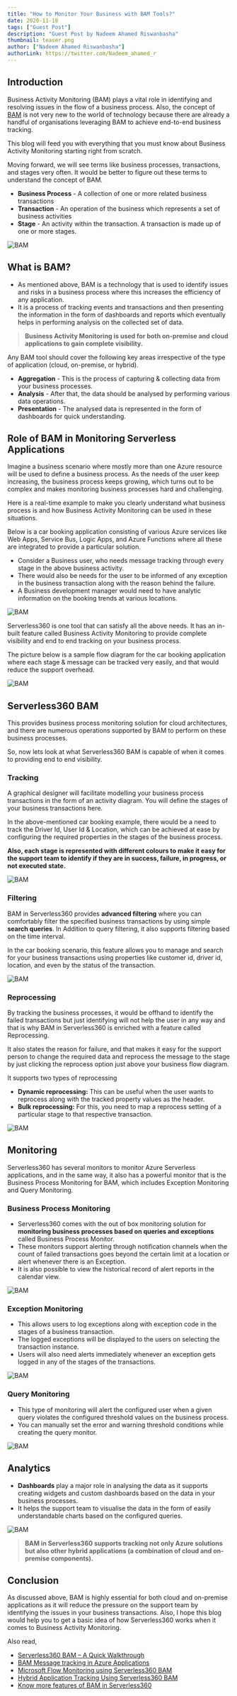 ```yaml
---
title: "How to Monitor Your Business with BAM Tools?"
date: 2020-11-18
tags: ["Guest Post"]
description: "Guest Post by Nadeem Ahamed Riswanbasha"
thumbnail: teaser.png
author: ["Nadeem Ahamed Riswanbasha"]
authorLink: https://twitter.com/Nadeem_ahamed_r
---
```


## Introduction

Business Activity Monitoring (BAM) plays a vital role in identifying and resolving issues in the flow of a business process. Also, the concept of [BAM](https://www.serverless360.com/business-activity-monitoring) is not very new to the world of technology because there are already a handful of organisations leveraging BAM to achieve end-to-end business tracking.

This blog will feed you with everything that you must know about Business Activity Monitoring starting right from scratch.

Moving forward, we will see terms like business processes, transactions, and stages very often. It would be better to figure out these terms to understand the concept of BAM.

- **Business Process** - A collection of one or more related business transactions
- **Transaction** - An operation of the business which represents a set of business activities
- **Stage** - An activity within the transaction. A transaction is made up of one or more stages.

![BAM](./image-1.png)

## What is BAM?

- As mentioned above, BAM is a technology that is used to identify issues and risks in a business process where this increases the efficiency of any application.
- It is a process of tracking events and transactions and then presenting the information in the form of dashboards and reports which eventually helps in performing analysis on the collected set of data.

>**Business Activity Monitoring is used for both on-premise and cloud applications to gain complete visibility.**

Any BAM tool should cover the following key areas irrespective of the type of application (cloud, on-premise, or hybrid).

- **Aggregation** - This is the process of capturing & collecting data from your business processes.
- **Analysis** - After that, the data should be analysed by performing various data operations.
- **Presentation** - The analysed data is represented in the form of dashboards for quick understanding.

## Role of BAM in Monitoring Serverless Applications

Imagine a business scenario where mostly more than one Azure resource will be used to define a business process. As the needs of the user keep increasing, the business process keeps growing, which turns out to be complex and makes monitoring business processes hard and challenging.

Here is a real-time example to make you clearly understand what business process is and how Business Activity Monitoring can be used in these situations.

Below is a car booking application consisting of various Azure services like Web Apps, Service Bus, Logic Apps, and Azure Functions where all these are integrated to provide a particular solution.

- Consider a Business user, who needs message tracking through every stage in the above business activity.
- There would also be needs for the user to be informed of any exception in the business transaction along with the reason behind the failure. 
- A Business development manager would need to have analytic information on the booking trends at various locations.

![BAM](./image-2.png)

Serverless360 is one tool that can satisfy all the above needs. It has an in-built feature called Business Activity Monitoring to provide complete visibility and end to end tracking on your business process.

The picture below is a sample flow diagram for the car booking application where each stage & message can be tracked very easily, and that would reduce the support overhead.

![BAM](./image-3.png)

## Serverless360 BAM

This provides business process monitoring solution for cloud architectures, and there are numerous operations supported by BAM to perform on these business processes.

So, now lets look at what Serverless360 BAM is capable of when it comes to providing end to end visibility.

### Tracking

A graphical designer will facilitate modelling your business process transactions in the form of an activity diagram. You will define the stages of your business transactions here.

In the above-mentioned car booking example, there would be a need to track the Driver Id, User Id & Location, which can be achieved at ease by configuring the required properties in the stages of the business process.

**Also, each stage is represented with different colours to make it easy for the support team to identify if they are in success, failure, in progress, or not executed state.**

![BAM](./image-4.png)

### Filtering

BAM in Serverless360 provides **advanced filtering** where you can comfortably filter the specified business transactions by using simple **search queries**. In Addition to query filtering, it also supports filtering based on the time interval.

In the car booking scenario, this feature allows you to manage and search for your business transactions using properties like customer id, driver id, location, and even by the status of the transaction.

![BAM](./image-5.png)

### Reprocessing

By tracking the business processes, it would be offhand to identify the failed transactions but just identifying will not help the user in any way and that is why BAM in Serverless360 is enriched with a feature called Reprocessing. 

It also states the reason for failure, and that makes it easy for the support person to change the required data and reprocess the message to the stage by just clicking the reprocess option just above your business flow diagram.  

It supports two types of reprocessing

- **Dynamic reprocessing:** This can be useful when the user wants to reprocess along with the tracked property values as the header.
- **Bulk reprocessing:** For this, you need to map a reprocess setting of a particular stage to that respective transaction.

![BAM](./image-6.png)

## Monitoring

Serverless360 has several monitors to monitor Azure Serverless applications, and in the same way, it also has a powerful monitor that is the Business Process Monitoring for BAM, which includes Exception Monitoring and Query Monitoring. 

### Business Process Monitoring

- Serverless360 comes with the out of box monitoring solution for **monitoring business processes based on queries and exceptions** called Business Process Monitor.
- These monitors support alerting through notification channels when the count of failed transactions goes beyond the certain limit at a location or alert whenever there is an Exception. 
- It is also possible to view the historical record of alert reports in the calendar view. 

![BAM](./image-7.png)

### Exception Monitoring

- This allows users to log exceptions along with exception code in the stages of a business transaction.
- The logged exceptions will be displayed to the users on selecting the transaction instance.
- Users will also need alerts immediately whenever an exception gets logged in any of the stages of the transactions.

![BAM](./image-8.png)

### Query Monitoring

- This type of monitoring will alert the configured user when a given query violates the configured threshold values on the business process.
- You can manually set the error and warning threshold conditions while creating the query monitor.

![BAM](./image-9.png)

## Analytics

- **Dashboards** play a major role in analysing the data as it supports creating widgets and custom dashboards based on the data in your business processes. 
- It helps the support team to visualise the data in the form of easily understandable charts based on the configured queries. 

![BAM](./image-10.png)

>**BAM in Serverless360 supports tracking not only Azure solutions but also other hybrid applications (a combination of cloud and on-premise components).**

## Conclusion

As discussed above, BAM is highly essential for both cloud and on-premise applications as it will reduce the pressure on the support team by identifying the issues in your business transactions. Also, I hope this blog would help you to get a basic idea of how Serverless360 works when it comes to Business Activity Monitoring.

Also read,

- [Serverless360 BAM – A Quick Walkthrough](https://www.serverless360.com/blog/serverless360-bam-quick-walkthrough)
- [BAM Message tracking in Azure Applications](https://www.serverless360.com/blog/bam-message-tracking-in-azure-serverless-application) 
- [Microsoft Flow Monitoring using Serverless360 BAM](https://www.serverless360.com/blog/microsoft-flow-monitoring-using-serverless360-bam) 
- [Hybrid Application Tracking Using Serverless360 BAM](https://www.serverless360.com/blog/hybrid-application-tracking-using-serverless360-bam) 
- [Know more features of BAM in Serverless360](https://www.serverless360.com/business-activity-monitoring)